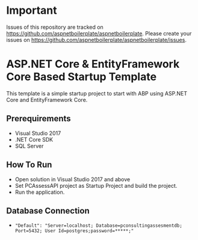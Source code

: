 # Important

Issues of this repository are tracked on https://github.com/aspnetboilerplate/aspnetboilerplate. Please create your issues on https://github.com/aspnetboilerplate/aspnetboilerplate/issues.

# ASP.NET Core & EntityFramework Core Based Startup Template

This template is a simple startup project to start with ABP
using ASP.NET Core and EntityFramework Core.

## Prerequirements

* Visual Studio 2017
* .NET Core SDK
* SQL Server

## How To Run

* Open solution in Visual Studio 2017 and above
* Set PCAssessAPI project as Startup Project and build the project.
* Run the application.

## Database Connection 
*     "Default": "Server=localhost; Database=pconsultingassesmentdb; Port=5432; User Id=postgres;password=*****;"
